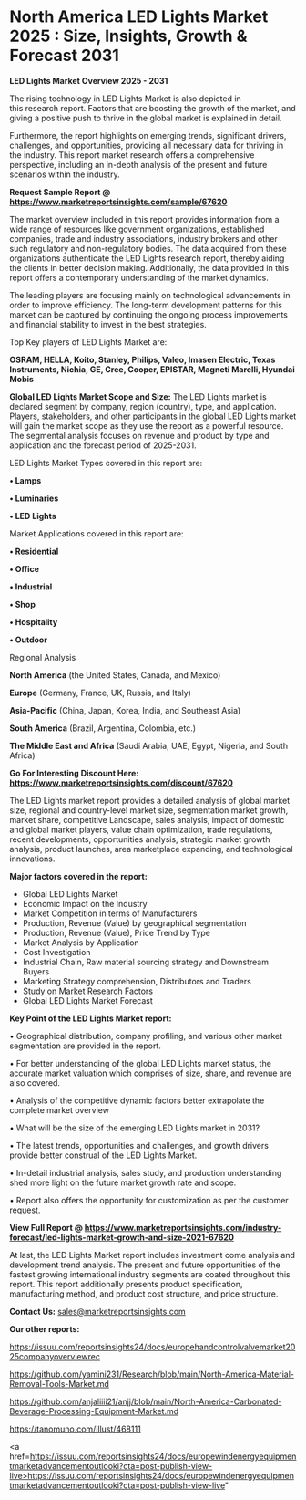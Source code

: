 # North America LED Lights Market 2025 : Size, Insights, Growth & Forecast 2031

<Strong> LED Lights Market Overview 2025 - 2031</strong>

The rising technology in LED Lights Market is also depicted in this research report. Factors that are boosting the growth of the market, and giving a positive push to thrive in the global market is explained in detail.

Furthermore, the report highlights on emerging trends, significant drivers, challenges, and opportunities, providing all necessary data for thriving in the industry. This report market research offers a comprehensive perspective, including an in-depth analysis of the present and future scenarios within the industry.

<strong>Request Sample Report @ <a href=https://www.marketreportsinsights.com/sample/67620>https://www.marketreportsinsights.com/sample/67620</a></strong>

The market overview included in this report provides information from a wide range of resources like government organizations, established companies, trade and industry associations, industry brokers and other such regulatory and non-regulatory bodies. The data acquired from these organizations authenticate the LED Lights research report, thereby aiding the clients in better decision making. Additionally, the data provided in this report offers a contemporary understanding of the market dynamics.

The leading players are focusing mainly on technological advancements in order to improve efficiency. The long-term development patterns for this market can be captured by continuing the ongoing process improvements and financial stability to invest in the best strategies.

Top Key players of LED Lights Market are:

<strong>OSRAM, HELLA, Koito, Stanley, Philips, Valeo, Imasen Electric, Texas Instruments, Nichia, GE, Cree, Cooper, EPISTAR, Magneti Marelli, Hyundai Mobis</strong>

<strong><b>Global LED Lights Market Scope and Size:</b></strong>
The LED Lights market is declared segment by company, region (country), type, and application. Players, stakeholders, and other participants in the global LED Lights market will gain the market scope as they use the report as a powerful resource. The segmental analysis focuses on revenue and product by type and application and the forecast period of 2025-2031.

LED Lights Market Types covered in this report are:

<strong>• Lamps

• Luminaries

• LED Lights</strong>

Market Applications covered in this report are:

<strong>• Residential

• Office

• Industrial

• Shop

• Hospitality

• Outdoor</strong> 

Regional Analysis

<strong>North America</strong> (the United States, Canada, and Mexico)

<strong>Europe</strong> (Germany, France, UK, Russia, and Italy)

<strong>Asia-Pacific</strong> (China, Japan, Korea, India, and Southeast Asia)

<strong>South America</strong> (Brazil, Argentina, Colombia, etc.)

<strong>The Middle East and Africa</strong> (Saudi Arabia, UAE, Egypt, Nigeria, and South Africa)

<strong>Go For Interesting Discount Here: <a href=https://www.marketreportsinsights.com/discount/67620>https://www.marketreportsinsights.com/discount/67620</a></strong>

The LED Lights market report provides a detailed analysis of global market size, regional and country-level market size, segmentation market growth, market share, competitive Landscape, sales analysis, impact of domestic and global market players, value chain optimization, trade regulations, recent developments, opportunities analysis, strategic market growth analysis, product launches, area marketplace expanding, and technological innovations.

<strong><b>Major factors covered in the report:</b></strong>
<ul>
  <li>Global LED Lights Market </li>
  <li>Economic Impact on the Industry</li>
  <li>Market Competition in terms of Manufacturers</li>
  <li>Production, Revenue (Value) by geographical segmentation</li>
  <li>Production, Revenue (Value), Price Trend by Type</li>
  <li>Market Analysis by Application</li>
  <li>Cost Investigation</li>
  <li>Industrial Chain, Raw material sourcing strategy and Downstream Buyers</li>
  <li>Marketing Strategy comprehension, Distributors and Traders</li>
  <li>Study on Market Research Factors</li>
  <li>Global LED Lights Market Forecast</li>
</ul>

<strong><b>Key Point of the LED Lights Market report:</b></strong>

• Geographical distribution, company profiling, and various other market segmentation are provided in the report.

• For better understanding of the global LED Lights market status, the accurate market valuation which comprises of size, share, and revenue are also covered.

• Analysis of the competitive dynamic factors better extrapolate the complete market overview

• What will be the size of the emerging LED Lights market in 2031?

• The latest trends, opportunities and challenges, and growth drivers provide better construal of the LED Lights Market.

• In-detail industrial analysis, sales study, and production understanding shed more light on the future market growth rate and scope.

• Report also offers the opportunity for customization as per the customer request.

<strong><b>View Full Report @ <a href=https://www.marketreportsinsights.com/industry-forecast/led-lights-market-growth-and-size-2021-67620>https://www.marketreportsinsights.com/industry-forecast/led-lights-market-growth-and-size-2021-67620</a></b></strong>


At last, the LED Lights Market report includes investment come analysis and development trend analysis. The present and future opportunities of the fastest growing international industry segments are coated throughout this report. This report additionally presents product specification, manufacturing method, and product cost structure, and price structure.

<strong>Contact Us:</strong>
sales@marketreportsinsights.com

<strong>Our other reports:</strong>

<a href=https://issuu.com/reportsinsights24/docs/europehandcontrolvalvemarket2025companyoverviewrec>https://issuu.com/reportsinsights24/docs/europehandcontrolvalvemarket2025companyoverviewrec</a>

<a href=https://github.com/yamini231/Research/blob/main/North-America-Material-Removal-Tools-Market.md>https://github.com/yamini231/Research/blob/main/North-America-Material-Removal-Tools-Market.md</a>

<a href=https://github.com/anjaliiii21/anjj/blob/main/North-America-Carbonated-Beverage-Processing-Equipment-Market.md>https://github.com/anjaliiii21/anjj/blob/main/North-America-Carbonated-Beverage-Processing-Equipment-Market.md</a>

<a href=https://tanomuno.com/illust/468111>https://tanomuno.com/illust/468111</a>

<a href=https://issuu.com/reportsinsights24/docs/europewindenergyequipmentmarketadvancementoutlooki?cta=post-publish-view-live>https://issuu.com/reportsinsights24/docs/europewindenergyequipmentmarketadvancementoutlooki?cta=post-publish-view-live</a>"

